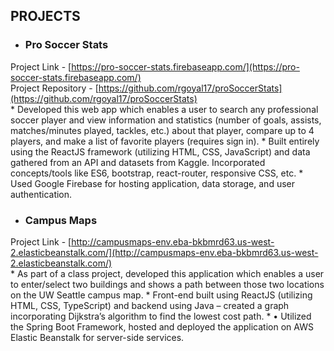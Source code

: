 ## PROJECTS
* ### Pro Soccer Stats
Project Link - [https://pro-soccer-stats.firebaseapp.com/](https://pro-soccer-stats.firebaseapp.com/)  
Project Repository - [https://github.com/rgoyal17/proSoccerStats](https://github.com/rgoyal17/proSoccerStats)  
    * Developed this web app which enables a user to search any professional soccer player and view information and statistics (number of goals, assists, matches/minutes played, tackles, etc.) about that player, compare up to 4 players, and make a list of favorite players (requires sign in).
    * Built entirely using the ReactJS framework (utilizing HTML, CSS, JavaScript) and data gathered from an API and datasets from Kaggle. Incorporated concepts/tools like ES6, bootstrap, react-router, responsive CSS, etc.
    * Used Google Firebase for hosting application, data storage, and user authentication. 
    

* ### Campus Maps
Project Link - [http://campusmaps-env.eba-bkbmrd63.us-west-2.elasticbeanstalk.com/](http://campusmaps-env.eba-bkbmrd63.us-west-2.elasticbeanstalk.com/)  
    * As part of a class project, developed this application which enables a user to enter/select two buildings and shows a path between those two locations on the UW Seattle campus map.
    * Front-end built using ReactJS (utilizing HTML, CSS, TypeScript) and backend using Java – created a graph incorporating Dijkstra’s algorithm to find the lowest cost path.
    * •	Utilized the Spring Boot Framework, hosted and deployed the application on AWS Elastic Beanstalk for server-side services.
